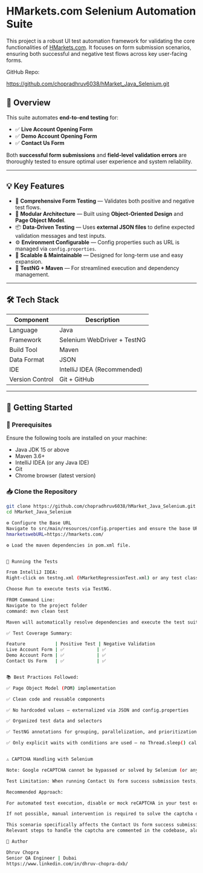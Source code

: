 # HMarkets.com Selenium Automation Suite

This project is a robust UI test automation framework for validating the core functionalities of [HMarkets.com](https://hmarkets.com). It focuses on form submission scenarios, ensuring both successful and negative test flows across key user-facing forms.

GitHub Repo:

https://github.com/chopradhruv6038/hMarket_Java_Selenium.git

## 📌 Overview

This suite automates **end-to-end testing** for:

- ✅ **Live Account Opening Form**
- ✅ **Demo Account Opening Form**
- ✅ **Contact Us Form**

Both **successful form submissions** and **field-level validation errors** are thoroughly tested to ensure optimal user experience and system reliability.

---

## 💡 Key Features

- 🔄 **Comprehensive Form Testing** — Validates both positive and negative test flows.
- 🧱 **Modular Architecture** — Built using **Object-Oriented Design** and **Page Object Model**.
- 📦 **Data-Driven Testing** — Uses **external JSON files** to define expected validation messages and test inputs.
- ⚙️ **Environment Configurable** — Config properties such as URL is managed via `config.properties`.
- 🚀 **Scalable & Maintainable** — Designed for long-term use and easy expansion.
- 🧪 **TestNG + Maven** — For streamlined execution and dependency management.

---

## 🛠 Tech Stack

| Component      | Description                     |
|----------------|---------------------------------|
| Language       | Java                            |
| Framework      | Selenium WebDriver + TestNG     |
| Build Tool     | Maven                           |
| Data Format    | JSON                            |
| IDE            | IntelliJ IDEA (Recommended)     |
| Version Control| Git + GitHub                    |

---

## 🚀 Getting Started

### 🔧 Prerequisites

Ensure the following tools are installed on your machine:

- Java JDK 15 or above
- Maven 3.6+
- IntelliJ IDEA (or any Java IDE)
- Git
- Chrome browser (latest version)

### 📥 Clone the Repository

```bash
git clone https://github.com/chopradhruv6038/hMarket_Java_Selenium.git
cd hMarket_Java_Selenium

⚙️ Configure the Base URL
Navigate to src/main/resources/config.properties and ensure the base URL is set correctly:
hmarketswebURL=https://hmarkets.com/

⚙️ Load the maven dependencies in pom.xml file.


🧪 Running the Tests

From IntelliJ IDEA:
Right-click on testng.xml (hMarketRegressionTest.xml) or any test class.

Choose Run to execute tests via TestNG.

FROM Command Line:
Navigate to the project folder
command: mvn clean test

Maven will automatically resolve dependencies and execute the test suite.

✅ Test Coverage Summary:

Feature           | Positive Test | Negative Validation
Live Account Form | ✅            | ✅
Demo Account Form | ✅            | ✅
Contact Us Form   | ✅            | ✅


📚 Best Practices Followed:

✅ Page Object Model (POM) implementation

✅ Clean code and reusable components

✅ No hardcoded values – externalized via JSON and config.properties

✅ Organized test data and selectors

✅ TestNG annotations for grouping, parallelization, and prioritization

✅ Only explicit waits with conditions are used – no Thread.sleep() calls anywhere in the test code


⚠️ CAPTCHA Handling with Selenium

Note: Google reCAPTCHA cannot be bypassed or solved by Selenium (or any automation tool) because it is specifically designed to detect and block automated bots via advanced fingerprinting and behavioral analysis.

Test Limitation: When running Contact Us form success submission tests, the reCAPTCHA step is encountered after filling the message field. Selenium cannot solve this CAPTCHA automatically. If your test environment has CAPTCHA enabled, you will need to solve it manually during test execution.

Recommended Approach:

For automated test execution, disable or mock reCAPTCHA in your test or staging environment.

If not possible, manual intervention is required to solve the captcha during test execution. Our code uses an explicit wait at the captcha step to allow time for manual solving when needed.

This scenario specifically affects the Contact Us form success submission tests, where the captcha is encountered after the message field is filled.
Relevant steps to handle the captcha are commented in the codebase, along with this explanation.

👤 Author

Dhruv Chopra
Senior QA Engineer | Dubai
https://www.linkedin.com/in/dhruv-chopra-dxb/
